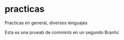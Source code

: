 practicas
=========

Practicas en general, diversos lenguajes

Esta es una prueab de commints en un segundo Branhc
